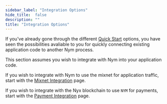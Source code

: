 ```yaml
---
sidebar_label: "Integration Options"
hide_title:  false
description: ""
title: "Integration Options"
---
```


If you've already gone through the different [Quick Start](/docs/next/quickstart/overview) options, you have seen the possibilities avaliable to you for quickly connecting existing application code to another Nym process. 

This section assumes you wish to integrate with Nym into your application code. 

If you wish to integrate with Nym to use the mixnet for application traffic, start with the [Mixnet Integration](/docs/next/integrations/mixnet-integration-overview) page. 

If you wish to integrate with the Nyx blockchain to use `NYM` for payments, start with the [Payment Integration](/docs/next/integrations/payment-integration-overview) page. 